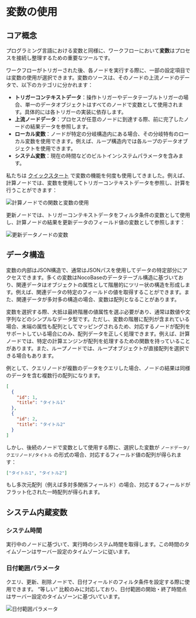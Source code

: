 # 変数の使用

## コア概念

プログラミング言語における変数と同様に、ワークフローにおいて**変数**はプロセスを接続し整理するための重要なツールです。

ワークフローがトリガーされた後、各ノードを実行する際に、一部の設定項目では変数の使用が選択できます。変数のソースは、そのノードの上流ノードのデータで、以下のカテゴリに分かれます：

- **トリガーコンテキストデータ**：操作トリガーやデータテーブルトリガーの場合、単一のデータオブジェクトはすべてのノードで変数として使用されます。具体的には各トリガーの実装に依存します。
- **上流ノードデータ**：プロセスが任意のノードに到達する際、前に完了したノードの結果データを参照します。
- **ローカル変数**：ノードが特定の分岐構造内にある場合、その分岐特有のローカル変数を使用できます。例えば、ループ構造内では各ループのデータオブジェクトを使用できます。
- **システム変数**：現在の時間などのビルトインシステムパラメータを含みます。

私たちは [クイックスタート](../quick-start.md) で変数の機能を何度も使用してきました。例えば、計算ノードでは、変数を使用してトリガーコンテキストデータを参照し、計算を行うことができます：

![計算ノードでの関数と変数の使用](https://static-docs.nocobase.com/837e4851a4c70a1932542caadef3431b.png)

更新ノードでは、トリガーコンテキストデータをフィルタ条件の変数として使用し、計算ノードの結果を更新データのフィールド値の変数として参照します：

![更新データノードの変数](https://static-docs.nocobase.com/2e147c93643e7ebc709b9b7ab4f3af8c.png)

## データ構造

変数の内部はJSON構造で、通常はJSONパスを使用してデータの特定部分にアクセスできます。多くの変数はNocoBaseのデータテーブル構造に基づいており、関連データはオブジェクトの属性として階層的にツリー状の構造を形成します。例えば、関連データの特定のフィールドの値を取得することができます。また、関連データが多対多の構造の場合、変数は配列となることがあります。

変数を選択する際、大抵は最終階層の値属性を選ぶ必要があり、通常は数値や文字列などのシンプルなデータ型です。ただし、変数の階層に配列が含まれている場合、末端の属性も配列としてマッピングされるため、対応するノードが配列をサポートしている場合にのみ、配列データを正しく処理できます。例えば、計算ノードでは、特定の計算エンジンが配列を処理するための関数を持っていることがあります。また、ループノードでは、ループオブジェクトが直接配列を選択できる場合もあります。

例として、クエリノードが複数のデータをクエリした場合、ノードの結果は同様のデータを含む複数行の配列になります。

```json
[
  {
    "id": 1,
    "title": "タイトル1"
  },
  {
    "id": 2,
    "title": "タイトル2"
  }
]
```

しかし、後続のノードで変数として使用する際に、選択した変数が `ノードデータ/クエリノード/タイトル` の形式の場合、対応するフィールド値の配列が得られます：

```json
["タイトル1", "タイトル2"]
```

もし多次元配列（例えば多対多関係フィールド）の場合、対応するフィールドがフラット化された一時配列が得られます。

## システム内蔵変数

### システム時間

実行中のノードに基づいて、実行時のシステム時間を取得します。この時間のタイムゾーンはサーバー設定のタイムゾーンに従います。

### 日付範囲パラメータ

クエリ、更新、削除ノードで、日付フィールドのフィルタ条件を設定する際に使用できます。 “等しい” 比較のみに対応しており、日付範囲の開始・終了時間点はサーバー設定のタイムゾーンに基づいています。

![日付範囲パラメータ](https://static-docs.nocobase.com/20240817175354.png)

